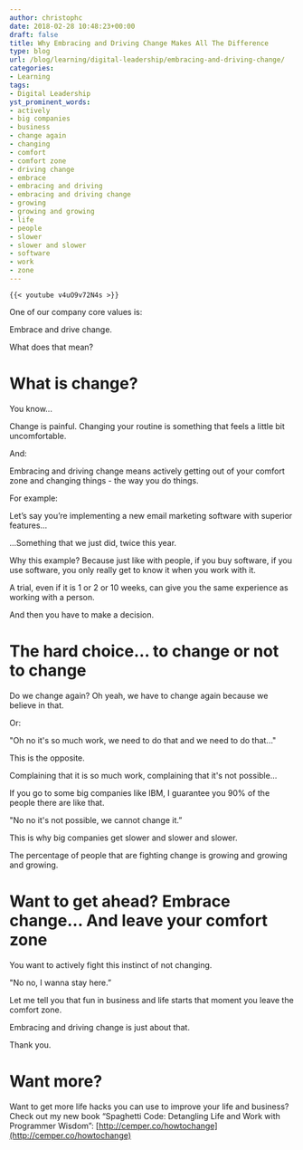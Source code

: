 ```yaml
---
author: christophc
date: 2018-02-28 10:48:23+00:00
draft: false
title: Why Embracing and Driving Change Makes All The Difference
type: blog
url: /blog/learning/digital-leadership/embracing-and-driving-change/
categories:
- Learning
tags:
- Digital Leadership
yst_prominent_words:
- actively
- big companies
- business
- change again
- changing
- comfort
- comfort zone
- driving change
- embrace
- embracing and driving
- embracing and driving change
- growing
- growing and growing
- life
- people
- slower
- slower and slower
- software
- work
- zone
---
```



	{{< youtube v4uO9v72N4s >}}


One of our company core values is:




Embrace and drive change.




What does that mean?




# What is change?




You know...




Change is painful. Changing your routine is something that feels a little bit uncomfortable.




And:






Embracing and driving change means actively getting out of your comfort zone and changing things - the way you do things.




For example:




Let’s say you’re implementing a new email marketing software with superior features...




...Something that we just did, twice this year.




Why this example? Because just like with people, if you buy software, if you use software, you only really get to know it when you work with it.




A trial, even if it is 1 or 2 or 10 weeks, can give you the same experience as working with a person.




And then you have to make a decision.




# The hard choice… to change or not to change




Do we change again? Oh yeah, we have to change again because we believe in that.




Or:




"Oh no it's so much work, we need to do that and we need to do that..."




This is the opposite.




Complaining that it is so much work, complaining that it's not possible...




If you go to some big companies like IBM, I guarantee you 90% of the people there are like that.




"No no it's not possible, we cannot change it.”




This is why big companies get slower and slower and slower.




The percentage of people that are fighting change is growing and growing and growing.




# Want to get ahead? Embrace change… And leave your comfort zone




You want to actively fight this instinct of not changing.




"No no, I wanna stay here.”




Let me tell you that fun in business and life starts that moment you leave the comfort zone.




Embracing and driving change is just about that.




Thank you.




# Want more?




Want to get more life hacks you can use to improve your life and business? Check out my new book “Spaghetti Code: Detangling Life and Work with Programmer Wisdom”: [http://cemper.co/howtochange](http://cemper.co/howtochange)
